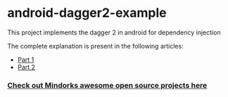 # android-dagger2-example
This project implements the dagger 2 in android for dependency injection

The complete explanation is present in the following articles:
- [Part 1](https://blog.mindorks.com/introduction-to-dagger-2-using-dependency-injection-in-android-part-1-223289c2a01b)
- [Part 2](https://blog.mindorks.com/introduction-to-dagger-2-using-dependency-injection-in-android-part-2-b55857911bcd)

### [Check out Mindorks awesome open source projects here](https://mindorks.com/open-source-projects)